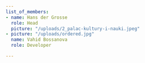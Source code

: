 ```yaml
---
list_of_members:
- name: Hans der Grosse
  role: Head
  picture: "/uploads/2_palac-kultury-i-nauki.jpeg"
- picture: "/uploads/ordered.jpg"
  name: Vahid Bossanova
  role: Developer

---
```

